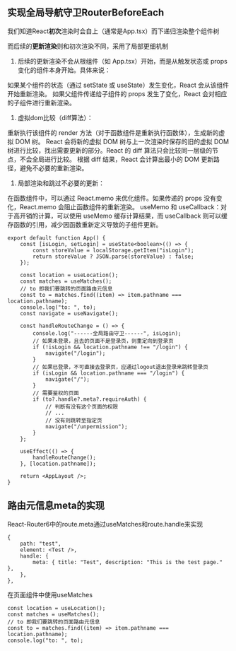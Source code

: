 ## 实现全局导航守卫RouterBeforeEach

我们知道React**初次**渲染时会自上（通常是App.tsx）而下递归渲染整个组件树

而后续的**更新渲染**则和初次渲染不同，采用了局部更细机制

1. 后续的更新渲染不会从根组件（如 App.tsx）开始，而是从触发状态或 props 变化的组件本身开始。具体来说：

如果某个组件的状态（通过 setState 或 useState）发生变化，React 会从该组件开始重新渲染。
如果父组件传递给子组件的 props 发生了变化，React 会对相应的子组件进行重新渲染。

1. 虚拟dom比较（diff算法）：

重新执行该组件的 render 方法（对于函数组件是重新执行函数体），生成新的虚拟 DOM 树。
React 会将新的虚拟 DOM 树与上一次渲染时保存的旧的虚拟 DOM 树进行比较，找出需要更新的部分。React 的 diff 算法只会比较同一层级的节点，不会全局进行比较。
根据 diff 结果，React 会计算出最小的 DOM 更新路径，避免不必要的重新渲染。

1. 局部渲染和跳过不必要的更新：

在函数组件中，可以通过 React.memo 来优化组件。如果传递的 props 没有变化，React.memo 会阻止函数组件的重新渲染。
useMemo 和 useCallback：对于高开销的计算，可以使用 useMemo 缓存计算结果，而 useCallback 则可以缓存函数的引用，减少因函数重新定义导致的子组件更新。

```tsx
export default function App() {
    const [isLogin, setLogin] = useState<boolean>(() => {
        const storeValue = localStorage.getItem("isLogin");
        return storeValue ? JSON.parse(storeValue) : false;
    });

    const location = useLocation();
    const matches = useMatches();
    // to 即我们要跳转的页面路由元信息
    const to = matches.find((item) => item.pathname === location.pathname);
    console.log("to: ", to);
    const navigate = useNavigate();

    const handleRouteChange = () => {
        console.log("------全局路由守卫------", isLogin);
        // 如果未登录，且去的页面不是登录页，则重定向到登录页
        if (!isLogin && location.pathname !== "/login") {
            navigate("/login");
        }
        // 如果已登录，不可直接去登录页，应通过logout退出登录来跳转登录页
        if (isLogin && location.pathname === "/login") {
            navigate("/");
        }
        // 需要鉴权的页面
        if (to?.handle?.meta?.requireAuth) {
            // 判断有没有这个页面的权限
            // ...
            // 没有则跳转至指定页
            navigate("/unpermission");
        }
    };

    useEffect(() => {
        handleRouteChange();
    }, [location.pathname]);

    return <AppLayout />;
}
```

## 路由元信息meta的实现

React-Router6中的route.meta通过useMatches和route.handle来实现

```tsx
{
  	path: "test",
    element: <Test />,
    handle: {
        meta: { title: "Test", description: "This is the test page." },
    },
},
```

在页面组件中使用useMatches

```tsx
const location = useLocation();
const matches = useMatches();
// to 即我们要跳转的页面路由元信息
const to = matches.find((item) => item.pathname === location.pathname);
console.log("to: ", to);
```

